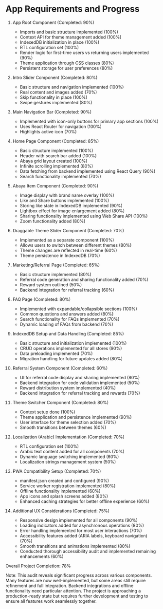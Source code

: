 # App Requirements and Progress

1. App Root Component (Completed: 90%)
   - Imports and basic structure implemented (100%)
   - Context API for theme management added (100%)
   - IndexedDB initialization in place (100%)
   - RTL configuration set (100%)
   - Render logic for first-time users vs returning users implemented (90%)
   - Theme application through CSS classes (80%)
   - Persistent storage for user preferences (80%)

2. Intro Slider Component (Completed: 80%)
   - Basic structure and navigation implemented (100%)
   - Real content and images added (70%)
   - Skip functionality in place (100%)
   - Swipe gestures implemented (80%)

3. Main Navigation Bar (Completed: 90%)
   - Implemented with icon-only buttons for primary app sections (100%)
   - Uses React Router for navigation (100%)
   - Highlights active icon (70%)

4. Home Page Component (Completed: 85%)
   - Basic structure implemented (100%)
   - Header with search bar added (100%)
   - Abaya grid layout created (100%)
   - Infinite scrolling implemented (80%)
   - Data fetching from backend implemented using React Query (90%)
   - Search functionality implemented (70%)

5. Abaya Item Component (Completed: 90%)
   - Image display with brand name overlay (100%)
   - Like and Share buttons implemented (100%)
   - Storing like state in IndexedDB implemented (90%)
   - Lightbox effect for image enlargement added (80%)
   - Sharing functionality implemented using Web Share API (100%)
   - Zoom functionality added (80%)

6. Draggable Theme Slider Component (Completed: 70%)
   - Implemented as a separate component (100%)
   - Allows users to switch between different themes (80%)
   - Theme changes are reflected in real-time (60%)
   - Theme persistence in IndexedDB (70%)

7. Marketing/Referral Page (Completed: 65%)
   - Basic structure implemented (80%)
   - Referral code generation and sharing functionality added (70%)
   - Reward system outlined (50%)
   - Backend integration for referral tracking (60%)

8. FAQ Page (Completed: 80%)
   - Implemented with expandable/collapsible sections (100%)
   - Common questions and answers added (80%)
   - Search functionality for FAQs implemented (70%)
   - Dynamic loading of FAQs from backend (70%)

9. IndexedDB Setup and Data Handling (Completed: 85%)
   - Basic structure and initialization implemented (100%)
   - CRUD operations implemented for all stores (90%)
   - Data preloading implemented (70%)
   - Migration handling for future updates added (80%)

10. Referral System Component (Completed: 60%)
    - UI for referral code display and sharing implemented (80%)
    - Backend integration for code validation implemented (50%)
    - Reward distribution system implemented (40%)
    - Backend integration for referral tracking and rewards (70%)

11. Theme Switcher Component (Completed: 80%)
    - Context setup done (100%)
    - Theme application and persistence implemented (90%)
    - User interface for theme selection added (70%)
    - Smooth transitions between themes (60%)

12. Localization (Arabic) Implementation (Completed: 70%)
    - RTL configuration set (100%)
    - Arabic text content added for all components (70%)
    - Dynamic language switching implemented (60%)
    - Localization strings management system (50%)

13. PWA Compatibility Setup (Completed: 70%)
    - manifest.json created and configured (90%)
    - Service worker registration implemented (80%)
    - Offline functionality implemented (60%)
    - App icons and splash screens added (80%)
    - Enhanced caching strategies for better offline experience (60%)

14. Additional UX Considerations (Completed: 75%)
    - Responsive design implemented for all components (90%)
    - Loading indicators added for asynchronous operations (80%)
    - Error handling implemented for most user interactions (70%)
    - Accessibility features added (ARIA labels, keyboard navigation) (70%)
    - Smooth transitions and animations implemented (80%)
    - Conducted thorough accessibility audit and implemented remaining enhancements (60%)

Overall Project Completion: 78%

Note: This audit reveals significant progress across various components. Many features are now well-implemented, but some areas still require refinement and full integration. Backend integrations and offline functionality need particular attention. The project is approaching a production-ready state but requires further development and testing to ensure all features work seamlessly together.
